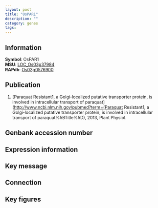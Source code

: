 ```yaml
---
layout: post
title: "OsPAR1"
description: ""
category: genes
tags: 
---
```


## Information
__Symbol__: OsPAR1  
__MSU__: [LOC_Os03g37984](http://rice.plantbiology.msu.edu/cgi-bin/ORF_infopage.cgi?orf=LOC_Os03g37984)  
__RAPdb__: [Os03g0576900](http://rapdb.dna.affrc.go.jp/viewer/gbrowse_details/irgsp1?name=Os03g0576900)  

## Publication
1. [Paraquat Resistant1, a Golgi-localized putative transporter protein, is involved in intracellular transport of paraquat](http://www.ncbi.nlm.nih.gov/pubmed?term=(Paraquat Resistant1, a Golgi-localized putative transporter protein, is involved in intracellular transport of paraquat%5BTitle%5D), 2013, Plant Physiol.

## Genbank accession number

## Expression information

## Key message

## Connection

## Key figures


